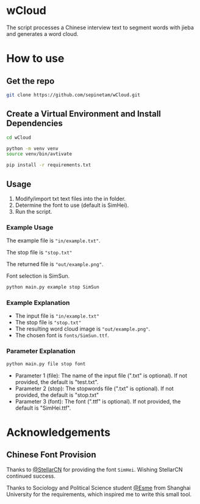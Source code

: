 # wCloud
 The script processes a Chinese interview text to segment words with jieba and generates a word cloud.

# How to use

## Get the repo
```bash
git clone https://github.com/sepinetam/wCloud.git
```

## Create a Virtual Environment and Install Dependencies
```bash
cd wCloud

python -m venv venv
source venv/bin/avtivate

pip install -r requirements.txt
```

## Usage
1. Modify/import txt text files into the in folder.
2. Determine the font to use (default is SimHei).
3. Run the script.

### Example Usage
The example file is ```"in/example.txt"```.

The stop file is ```"stop.txt"```

The returned file is ```"out/example.png"```.

Font selection is SimSun.

```bash
python main.py example stop SimSun
```

### Example Explanation
- The input file is ```"in/example.txt"```
- The stop file is ```"stop.txt"```
- The resulting word cloud image is ```"out/example.png"```.
- The chosen font is ```fonts/SimSun.ttf```.

### Parameter Explanation
```bash
python main.py file stop font
```
- Parameter 1 (file): The name of the input file (".txt" is optional). If not provided, the default is "test.txt".
- Parameter 2 (stop): The stopwords file (".txt" is optional). If not provided, the default is "stop.txt"
- Parameter 3 (font): The font (".ttf" is optional). If not provided, the default is "SimHei.ttf".

# Acknowledgements
## Chinese Font Provision
Thanks to [@StellarCN](https://github.com/StellarCN) for providing the font ```SimHei```. Wishing StellarCN continued success.

Thanks to Sociology and Political Science student [@Esme](mailto:esme2004dash@163.com) from Shanghai University for the requirements, which inspired me to write this small tool.

